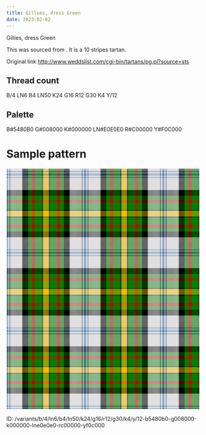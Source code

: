 ```yaml
---
title: Gillies, dress Green
date: 2023-02-02
---
```

Gillies, dress Green

This was sourced from <no value>.  It is a 10 stripes tartan.

Original link http://www.weddslist.com/cgi-bin/tartans/pg.pl?source=sts

## Thread count
B/4 LN6 B4 LN50 K24 G16 R12 G30 K4 Y/12

## Palette
B#5480B0 G#008000 K#000000 LN#E0E0E0 R#C00000 Y#F0C000

# Sample pattern

![Tartan detail](tartan.png "B/4 LN6 B4 LN50 K24 G16 R12 G30 K4 Y/12 tartan")

ID: /variants/b/4/ln6/b4/ln50/k24/g16/r12/g30/k4/y/12-b5480b0-g008000-k000000-lne0e0e0-rc00000-yf0c000